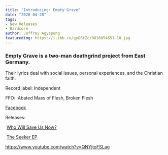 ```yaml
---
title: "Introducing: Empty Grave"
date: "2020-04-28"
tags:
- New Releases
- Hardcore
author: Jeffrey Agyepong
featuredimg: https://i.ibb.co/gyGSfZc/0010854651-10.jpg
---
```


### Empty Grave is a two-man deathgrind project from East Germany.

Their lyrics deal with social issues, personal experiences, and the Christian faith.

Record label: Independent

FFO:  Abated Mass of Flesh, Broken Flesh

[Facebook](https://www.facebook.com/emptygravegrind)

Releases:

 [Who Will Save Us Now?](https://emptygrave.bandcamp.com/album/who-will-save-us-now)

 [The Seeker EP](https://emptygrave.bandcamp.com/album/the-seeker-ep) 

https://www.youtube.com/watch?v=QNYjtoFSLag

 
